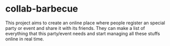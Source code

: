 # collab-barbecue
This project aims to create an online place where people register an special party or event and share it with its friends. They can make a list of everything that this party/event needs and start managing all these stuffs online in real time.
